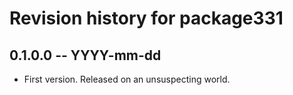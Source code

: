 # Revision history for package331

## 0.1.0.0 -- YYYY-mm-dd

* First version. Released on an unsuspecting world.
